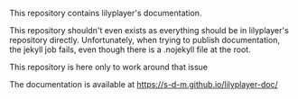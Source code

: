 This repository contains lilyplayer's documentation.

This repository shouldn't even exists as everything should be in lilyplayer's repository directly.
Unfortunately, when trying to publish documentation, the jekyll job fails, even though there is a .nojekyll file at the root.

This repository is here only to work around that issue


The documentation is available at https://s-d-m.github.io/lilyplayer-doc/

